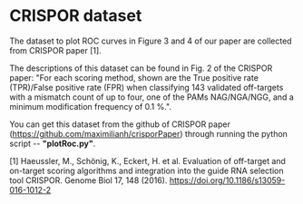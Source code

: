 # CRISPOR dataset
The dataset to plot ROC curves in Figure 3 and 4 of our paper are collected from CRISPOR paper [1]. 

The descriptions of this dataset can be found in Fig. 2 of the CRISPOR paper: "For each scoring method, shown are the True positive rate (TPR)/False positive rate (FPR) when classifying 143 validated off-targets with a mismatch count of up to four, one of the PAMs NAG/NGA/NGG, and a minimum modification frequency of 0.1 %.". 

You can get this dataset from the github of CRISPOR paper (https://github.com/maximilianh/crisporPaper) through running the python script -- **"plotRoc.py"**.

[1] Haeussler, M., Schönig, K., Eckert, H. et al. Evaluation of off-target and on-target scoring algorithms and integration into the guide RNA selection tool CRISPOR. Genome Biol 17, 148 (2016). https://doi.org/10.1186/s13059-016-1012-2
